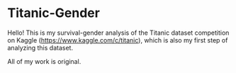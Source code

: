 # Titanic-Gender
Hello! This is my survival-gender analysis of the Titanic dataset competition on Kaggle (https://www.kaggle.com/c/titanic), which is also my first step of analyzing this dataset.


All of my work is original.

